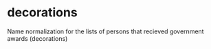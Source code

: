 # decorations
Name normalization for the lists of persons that recieved government awards (decorations)
